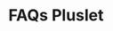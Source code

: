 ---
title: FAQs Pluslet
tags: [pluslets]
keywords: pluslets
last_updated: Dec 2, 2016
summary: 
sidebar: sp4_sidebar
permalink: sp4_pluslet_faqs.html
folder: sp4
---